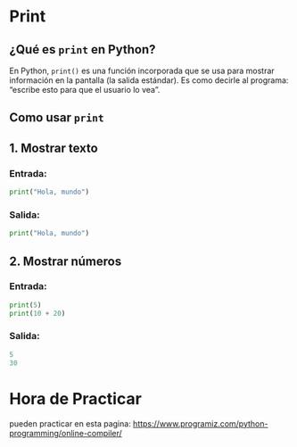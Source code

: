 # Print

## ¿Qué es `print` en Python?

En Python, `print()` es una función incorporada que se usa para
mostrar información en la pantalla (la salida estándar).
Es como decirle al programa: “escribe esto para que el usuario lo vea”.

## Como usar `print`

## 1. Mostrar texto

### Entrada:

```python title="Python"
print("Hola, mundo")
```

### Salida:

```python title="Python"
print("Hola, mundo")
```

## 2. Mostrar números

### Entrada:

```python title="Python"
print(5)
print(10 + 20)
```

### Salida:

```python title="Python"
5
30
```

# Hora de Practicar

pueden practicar en esta pagina: https://www.programiz.com/python-programming/online-compiler/

